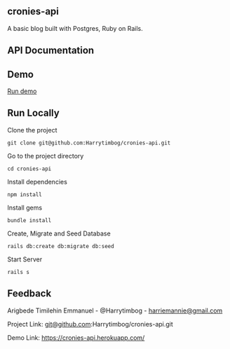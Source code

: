 ## cronies-api
A basic blog built with Postgres, Ruby on Rails.

## API Documentation     

## Demo    

[Run demo](https://cronies-api.herokuapp.com/)

## Run Locally   

Clone the project

``` console
git clone git@github.com:Harrytimbog/cronies-api.git
```

Go to the project directory

``` console
cd cronies-api
```

Install dependencies

``` console
npm install
```

Install gems

``` console
bundle install
```

Create, Migrate and Seed Database

``` console
rails db:create db:migrate db:seed
```


Start Server

``` console
rails s
```

## Feedback  

Arigbede Timilehin Emmanuel - @Harrytimbog - harriemannie@gmail.com

Project Link: git@github.com:Harrytimbog/cronies-api.git

Demo Link: https://cronies-api.herokuapp.com/
